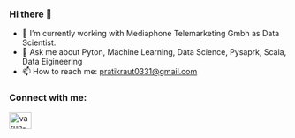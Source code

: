### Hi there 👋


- 🌱 I’m currently working with Mediaphone Telemarketing Gmbh as Data Scientist.
- 💬 Ask me about Pyton, Machine Learning, Data Science, Pysaprk, Scala, Data Eigineering
- 📫 How to reach me: pratikraut0331@gmail.com


<h3 align="left">Connect with me:</h3>
 <p align="left" >
<a href="https://www.linkedin.com/in/pratikraut3103/" target="_blank"><img align="center" src="https://raw.githubusercontent.com/rahuldkjain/github-profile-readme-generator/master/src/images/icons/Social/linked-in-alt.svg" alt="varun-thaker-0369" height="30" width="40" /></a>
</p>

